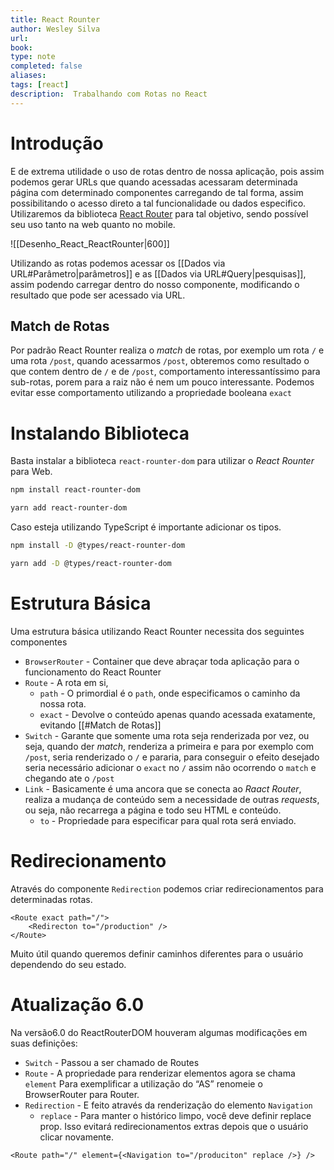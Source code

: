 ```yaml
---
title: React Rounter
author: Wesley Silva
url:
book:
type: note
completed: false
aliases:
tags: [react]
description:  Trabalhando com Rotas no React
---
```

# Introdução
E de extrema utilidade o uso de rotas dentro de nossa aplicação, pois assim podemos gerar URLs que quando acessadas acessaram determinada página com determinado componentes carregando de tal forma, assim possibilitando o acesso direto a tal funcionalidade ou dados especifico.
Utilizaremos da biblioteca [React Router](https://reactrouter.com/en/main) para tal objetivo, sendo possível seu uso tanto na web quanto no mobile.

![[Desenho_React_ReactRounter|600]]

Utilizando as rotas podemos acessar os [[Dados via URL#Parâmetro|parâmetros]] e as [[Dados via URL#Query|pesquisas]], assim podendo carregar dentro do nosso componente, modificando o resultado que pode ser acessado via URL.

## Match de Rotas
Por padrão React Rounter realiza o _match_ de rotas, por exemplo um rota `/` e uma rota `/post`, quando acessarmos `/post`, obteremos como resultado o que contem dentro de `/` e de `/post`, comportamento interessantíssimo para sub-rotas, porem para a raiz não é nem um pouco interessante.
Podemos evitar esse comportamento utilizando a propriedade booleana `exact`

# Instalando Biblioteca
Basta instalar a biblioteca `react-rounter-dom` para utilizar o _React Rounter_ para Web.

```bash
npm install react-rounter-dom

yarn add react-rounter-dom
```

Caso esteja utilizando TypeScript é importante adicionar os tipos.

```bash
npm install -D @types/react-rounter-dom

yarn add -D @types/react-rounter-dom
```

# Estrutura Básica
Uma estrutura básica utilizando React Rounter necessita dos seguintes componentes
- `BrowserRouter` - Container que deve abraçar toda aplicação para o funcionamento do React Rounter
- `Route` - A rota em si, 
	- `path` - O primordial é o `path`, onde especificamos o caminho da nossa rota.
	- `exact` - Devolve o conteúdo apenas quando acessada exatamente, evitando [[#Match de Rotas]]
- `Switch` - Garante que somente uma rota seja renderizada por vez, ou seja, quando der _match_, renderiza a primeira e para por exemplo com `/post`, seria renderizado o `/` e pararia, para conseguir o efeito desejado seria necessário adicionar o `exact` no `/` assim não ocorrendo o `match` e chegando ate o `/post`
- `Link` - Basicamente é uma ancora que se conecta ao _Raact Router_, realiza a mudança de conteúdo sem a necessidade de outras _requests_, ou seja, não recarrega a página e todo seu HTML e conteúdo.
	- `to` - Propriedade para especificar para qual rota será enviado.

# Redirecionamento
Através do componente `Redirection` podemos criar redirecionamentos para determinadas rotas.

```tsx
<Route exact path="/">
	<Redirecton to="/production" />
</Route>
```

Muito útil quando queremos definir caminhos diferentes para o usuário dependendo do seu estado.
# Atualização 6.0
Na versão6.0 do ReactRouterDOM houveram algumas modificações em suas definições:
- `Switch` - Passou a ser chamado de Routes
- `Route` - A propriedade para renderizar elementos agora se chama `element`
Para exemplificar a utilização do “AS” renomeie o BrowserRouter para Router.
- `Redirection` - E feito através da renderização do elemento `Navigation`
	- `replace` - Para manter o histórico limpo, você deve definir replace prop. Isso evitará redirecionamentos extras depois que o usuário clicar novamente.
```tsx
<Route path="/" element={<Navigation to="/produciton" replace />} />
```